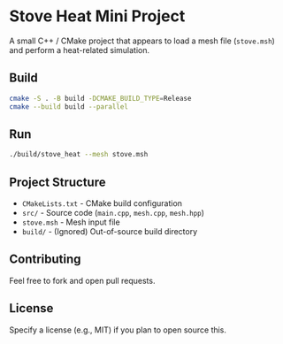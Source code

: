# Stove Heat Mini Project

A small C++ / CMake project that appears to load a mesh file (`stove.msh`) and perform a heat-related simulation.

## Build

```bash
cmake -S . -B build -DCMAKE_BUILD_TYPE=Release
cmake --build build --parallel
```

## Run

```bash
./build/stove_heat --mesh stove.msh
```

## Project Structure
- `CMakeLists.txt` - CMake build configuration
- `src/` - Source code (`main.cpp`, `mesh.cpp`, `mesh.hpp`)
- `stove.msh` - Mesh input file
- `build/` - (Ignored) Out-of-source build directory

## Contributing
Feel free to fork and open pull requests.

## License
Specify a license (e.g., MIT) if you plan to open source this.

